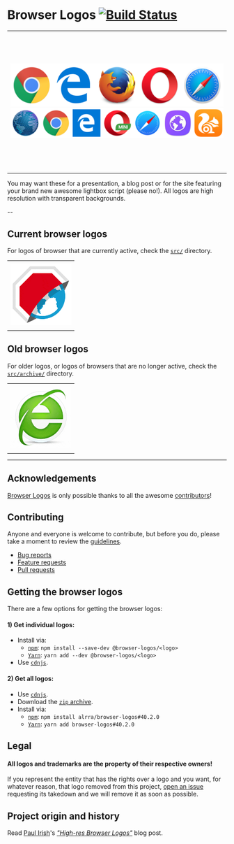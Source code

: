 # Browser Logos [![Build Status](https://travis-ci.org/alrra/browser-logos.svg?branch=master)](https://travis-ci.org/alrra/browser-logos)

<table>
    <tbody>
        <tr>
            <td height=320>
                <a href="https://raw.githubusercontent.com/alrra/browser-logos/master/src/main-desktop-browser-logos.png">
                    <img src="src/main-desktop-browser-logos.png" alt="Main desktop browsers">
                </a>
                <a href="https://raw.githubusercontent.com/alrra/browser-logos/master/src/main-mobile-browser-logos.png">
                   <img src="src/main-mobile-browser-logos.png" alt="Main mobile browsers">
                </a>
            </td>
        </tr>
    </tbody>
</table>

You may want these for a presentation, a blog post or for the site
featuring your brand new awesome lightbox script (please no!). All
logos are high resolution with transparent backgrounds.

--

## Current browser logos

For logos of browser that are currently active, check the
[`src/`](src/README.md#readme) directory.

<table>
    <tbody>
        <tr height=160>
            <td><a href="src/README.md#readme"><img width=140 src="src/browser-logos.gif" alt="List of browser logo"></a></td>
        </tr>
    </tbody>
</table>


## Old browser logos

For older logos, or logos of browsers that are no longer active,
check the [`src/archive/`](src/archive/README.md#readme) directory.

<table>
    <tbody>
        <tr height=160>
            <td><a href="src/archive/README.md#readme"><img width=140 src="src/old-browser-logos.gif" alt="List of old browser logo"></a></td>
        </tr>
    </tbody>
</table>


---


## Acknowledgements

[Browser Logos](https://github.com/alrra/browser-logos/)
is only possible thanks to all the awesome
[contributors](https://github.com/alrra/browser-logos/graphs/contributors)!


## Contributing

Anyone and everyone is welcome to contribute, but before you do, please
take a moment to review the [guidelines](.github/CONTRIBUTING.md).

* [Bug reports](.github/CONTRIBUTING.md#bugs)
* [Feature requests](.github/CONTRIBUTING.md#features)
* [Pull requests](.github/CONTRIBUTING.md#pull-requests)


## Getting the browser logos

There are a few options for getting the browser logos:

#### 1) Get individual logos:

   * Install via:
     * [`npm`](https://www.npmjs.com/): `npm install --save-dev @browser-logos/<logo>`
     * [`Yarn`](https://yarnpkg.com/): `yarn add --dev @browser-logos/<logo>`
   * Use [`cdnjs`](https://cdnjs.com/libraries/browser-logos).

#### 2) Get all logos:

   * Use [`cdnjs`](https://cdnjs.com/libraries/browser-logos).
   * Download the [`zip` archive](https://github.com/alrra/browser-logos/archive/40.2.0.zip).
   * Install via:
      * [`npm`](https://www.npmjs.com/): `npm install alrra/browser-logos#40.2.0`
      * [`Yarn`](https://yarnpkg.com/): `yarn add browser-logos#40.2.0`


## Legal

#### __All logos and trademarks are the property of their respective owners!__

If you represent the entity that has the rights over a logo and you
want, for whatever reason, that logo removed from this project, [open
an issue](https://github.com/alrra/browser-logos/issues/new) requesting
its takedown and we will remove it as soon as possible.


## Project origin and history

Read [Paul Irish](https://github.com/paulirish/)'s [*"High-res Browser
Logos"*](https://www.paulirish.com/2010/high-res-browser-icons/) blog
post.
